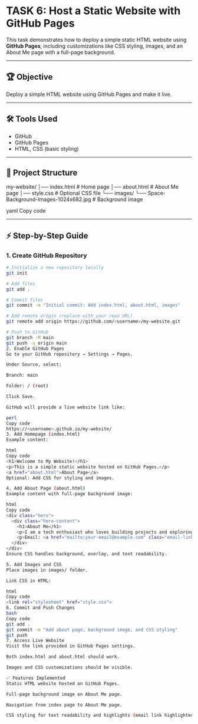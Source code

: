 # TASK 6: Host a Static Website with GitHub Pages

This task demonstrates how to deploy a simple static HTML website using **GitHub Pages**, including customizations like CSS styling, images, and an About Me page with a full-page background.

---

## 🏆 Objective

Deploy a simple HTML website using GitHub Pages and make it live.

---

## 🛠 Tools Used

- GitHub
- GitHub Pages
- HTML, CSS (basic styling)

---

## 📂 Project Structure

my-website/
│── index.html # Home page
│── about.html # About Me page
│── style.css # Optional CSS file
└── images/
└── Space-Background-Images-1024x682.jpg # Background image

yaml
Copy code

---

## ⚡ Step-by-Step Guide

### 1. Create GitHub Repository
```bash
# Initialize a new repository locally
git init

# Add files
git add .

# Commit files
git commit -m "Initial commit: Add index.html, about.html, images"

# Add remote origin (replace with your repo URL)
git remote add origin https://github.com/<username>/my-website.git

# Push to GitHub
git branch -M main
git push -u origin main
2. Enable GitHub Pages
Go to your GitHub repository → Settings → Pages.

Under Source, select:

Branch: main

Folder: / (root)

Click Save.

GitHub will provide a live website link like:

perl
Copy code
https://<username>.github.io/my-website/
3. Add Homepage (index.html)
Example content:

html
Copy code
<h1>Welcome to My Website!</h1>
<p>This is a simple static website hosted on GitHub Pages.</p>
<a href="about.html">About Page</a>
Optional: Add CSS for styling and images.

4. Add About Page (about.html)
Example content with full-page background image:

html
Copy code
<div class="hero">
  <div class="hero-content">
    <h1>About Me</h1>
    <p>I am a tech enthusiast who loves building projects and exploring new technologies.</p>
    <p>Email: <a href="mailto:your-email@example.com" class="email-link">your-email@example.com</a></p>
  </div>
</div>
Ensure CSS handles background, overlay, and text readability.

5. Add Images and CSS
Place images in images/ folder.

Link CSS in HTML:

html
Copy code
<link rel="stylesheet" href="style.css">
6. Commit and Push Changes
bash
Copy code
git add .
git commit -m "Add about page, background image, and CSS styling"
git push
7. Access Live Website
Visit the link provided in GitHub Pages settings.

Both index.html and about.html should work.

Images and CSS customizations should be visible.

✅ Features Implemented
Static HTML website hosted on GitHub Pages.

Full-page background image on About Me page.

Navigation from index page to About Me page.

CSS styling for text readability and highlights (email link highlighted).


